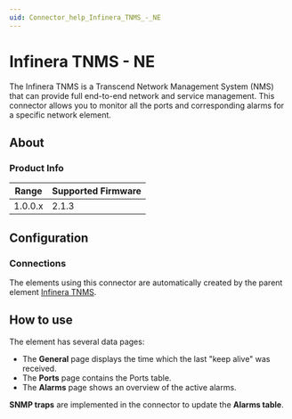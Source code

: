 ```yaml
---
uid: Connector_help_Infinera_TNMS_-_NE
---
```


# Infinera TNMS - NE

The Infinera TNMS is a Transcend Network Management System (NMS) that can provide full end-to-end network and service management. This connector allows you to monitor all the ports and corresponding alarms for a specific network element.

## About

### Product Info

| Range     | Supported Firmware     |
|-----------|------------------------|
| 1.0.0.x   | 2.1.3                  |

## Configuration

### Connections

The elements using this connector are automatically created by the parent element [Infinera TNMS](xref:Connector_help_Infinera_TNMS).

## How to use

The element has several data pages:

- The **General** page displays the time which the last "keep alive" was received.
- The **Ports** page contains the Ports table.
- The **Alarms** page shows an overview of the active alarms.

**SNMP traps** are implemented in the connector to update the **Alarms table**.
